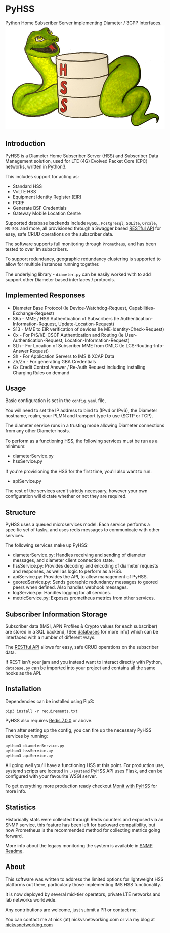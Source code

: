 # PyHSS

Python Home Subscriber Server implementing Diameter / 3GPP Interfaces.
![Shelly the PyHSS Snake](docs/images/shelly.png)

## Introduction
PyHSS is a Diameter Home Subscriber Server (HSS) and Subscriber Data Management solution, used for LTE (4G) Evolved Packet Core (EPC) networks, written in Python3.

This includes support for acting as:
 - Standard HSS
 - VoLTE HSS
 - Equipment Identity Register (EIR)
 - PCRF
 - Generate BSF Credentials
 - Gateway Mobile Location Centre 

Supported database backends include `MySQL`, `Postgresql`, `SQLite`, `Orcale`, `MS-SQL` and more, all provisioned through a Swagger based [RESTful API](docs/api.md) for easy, safe CRUD operations on the subscriber data.

The software supports full monitoring through `Prometheus`, and has been tested to over 1m subscribers.

To support redundancy, geographic redundancy clustering is supported to allow for multiple instances running together.

The underlying library - ``diameter.py`` can be easily worked with to add support other Diameter based interfaces / protocols.


## Implemented Responses 

* Diameter Base Protocol (Ie Device-Watchdog-Request, Capabilities-Exchange-Request)
* S6a - MME / HSS Authentication of Subscribers (Ie Authentication-Information-Request, Update-Location-Request)
* S13 - MME to EIR verification of devices (Ie ME-Identity-Check-Request)
* Cx - For P/S/I/E-CSCF Authentication and Routing (Ie User-Authentication-Request, Location-Information-Request)
* SLh - For Location of Subscriber MME from GMLC (Ie LCS-Routing-Info-Answer Request)
* Sh - For Application Servers to IMS & XCAP Data
* Zh/Zn - For generating GBA Credentials
* Gx Credit Control Answer / Re-Auth Request including installing Charging Rules on demand


## Usage

Basic configuration is set in the ``config.yaml`` file,

You will need to set the IP address to bind to (IPv4 or IPv6), the Diameter hostname, realm, your PLMN and transport type to use (SCTP or TCP).

The diameter service runs in a trusting mode allowing Diameter connections from any other Diameter hosts.

To perform as a functioning HSS, the following services must be run as a minimum:
- diameterService.py
- hssService.py

If you're provisioning the HSS for the first time, you'll also want to run:
 - apiService.py

The rest of the services aren't strictly necessary, however your own configuration will dictate whether or not they are required.

## Structure

PyHSS uses a queued microservices model. Each service performs a specific set of tasks, and uses redis messages to communicate with other services.

The following services make up PyHSS:
 - diameterService.py: Handles receiving and sending of diameter messages, and diameter client connection state.
 - hssService.py: Provides decoding and encoding of diameter requests and responses, as well as logic to perform as a HSS.
 - apiService.py: Provides the API, to allow management of PyHSS.
 - georedService.py: Sends georaphic redundancy messages to geored peers when defined. Also handles webhook messages.
 - logService.py: Handles logging for all services.
 - metricService.py: Exposes prometheus metrics from other services.
 
## Subscriber Information Storage

Subscriber data (IMSI, APN Profiles & Crypto values for each subscriber) are stored in a SQL backend, (See [databases](docs/databases.md) for more info) which can be interfaced with a number of different ways.

The [RESTful API](docs/api.md) allows for easy, safe CRUD operations on the subscriber data.

If REST isn't your jam and you instead want to interact directly with Python, `database.py` can be imported into your project and contains all the same hooks as the API.

## Installation
Dependencies can be installed using Pip3:

```shell
pip3 install -r requirements.txt
```

PyHSS also requires [Redis 7.0.0](https://redis.io/docs/getting-started/installation/install-redis-on-linux/) or above.

Then after setting up the config, you can fire up the necessary PyHSS services by running:
```shell
python3 diameterService.py
python3 hssService.py
python3 apiService.py
```

All going well you'll have a functioning HSS at this point. For production use, systemd scripts are located in `./systemd`
PyHSS API uses Flask, and can be configured with your favourite WSGI server.

To get everything more production ready checkout [Monit with PyHSS](docs/monit.md) for more info.

## Statistics

Historically stats were collected through Redis counters and exposed via an SNMP service, this feature has been left for backward compatibility, but now Prometheus is the recommended method for collecting metrics going forward.

More info about the legacy monitoring the system is available in [SNMP Readme](docs/monitoring.md).

## About

This software was written to address the limited options for lightweight HSS platforms out there, particularly those implementing IMS HSS functionality.

It is now deployed by several mid-tier operators, private LTE networks and lab networks worldwide.

Any contributions are welcome, just submit a PR or contact me.

You can contact me at nick (at) nickvsnetworking.com or via my blog at [nickvsnetworking.com](https://nickvsnetworking.com)
